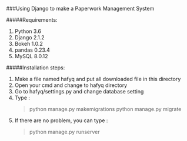 ###Using Django to make a Paperwork Management System

#####Requirements:
1. Python 3.6
2. Django 2.1.2
3. Bokeh 1.0.2
4. pandas 0.23.4
5. MySQL 8.0.12

#####Installation steps:
1. Make a file named hafyq and put all downloaded file in this directory
2. Open your cmd and change to hafyq directory
3. Go to hafyq/settings.py and change database setting
4. Type :
   >python manage.py makemigrations
   >python manage.py migrate
5. If there are no problem, you can type :
   >python manage.py runserver

